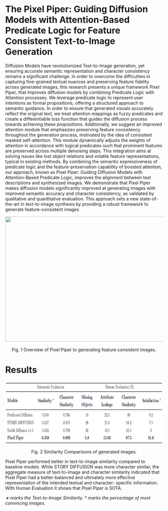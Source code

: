 # The Pixel Piper: Guiding Diffusion Models with Attention-Based Predicate Logic for Feature Consistent Text-to-Image Generation

Diffusion Models have revolutionized Text-to-Image generation, yet ensuring accurate semantic representation and character consistency remains a significant challenge. In order to overcome the difficulties in capturing fine-grained textual nuances and preserving feature fidelity across generated images, this research presents a unique framework Pixel Piper, that improves diffusion models by combining Predicate Logic with Attention processes. We leverage predicate logic to represent user intentions as formal propositions, offering a structured approach to semantic guidance. In order to ensure that generated visuals accurately reflect the original text, we treat attention mappings as fuzzy predicates and create a differentiable loss function that guides the diffusion process towards achieving these propositions. 
Additionally, we suggest an improved attention module that emphasizes preserving feature consistency throughout the generation process, motivated by the idea of consistent masked self-attention. This module dynamically adjusts the weights of attention in accordance with logical predicates such that prominent features are preserved across multiple denoising steps. This integration aims at solving issues like lost object relations and volatile feature representations, typical in existing methods. By combining the semantic expressiveness of predicate logic and the feature-preservation capability of boosted attention, our approach, known as Pixel Piper: Guiding Diffusion Models with Attention-Based Predicate Logic, improves the alignment between text descriptions and synthesized images. We demonstrate that Pixel Piper makes diffusion models significantly improved at generating images with improved semantic accuracy and character consistency, as validated by qualitative and quantitative evaluation. This approach sets a new state-of-the-art in text-to-image synthesis by providing a robust framework to generate feature-consistent images
<p align="center">
    <img src="images/Architecture.png", style="width: 650px; height: 400px;"/></center>
</p>
<p align="center">
    Fig. 1 Overview of Pixel Piper to generating feature consistent images.
</p> 

# Results

<p align="center">
    <img src="images/results.png", style="width: 850px; height: 200px;"/></center>
</p>
<p align="center">
    Fig. 2 Similarity Comparisons of generated images.
</p> 

Pixel Piper performed better in text-to-image similarity compared to baseline models. While STORY DIFFUSION was more character similar, the aggregate measure of text-to-image and character similarity indicated that Pixel Piper had a better-balanced and ultimately more effective representation of the intended textual and character- specific information. With Human Evaluation it shows that Pixel Piper is SOTA.

<i>∗ marks the Text-to-Image Similarity. † marks the percentage of most convincing images.</i>
